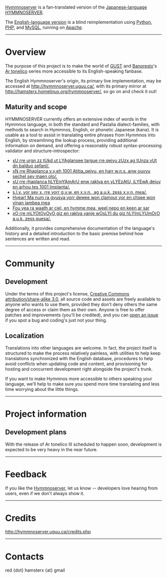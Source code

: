 [Hymmnoserver](http://hymmnoserver.uguu.ca/) is a fan-translated version of the [Japanese-language HYMMNOSERVER](http://game.salburg.com/hymmnoserver/).

The [English-language version](http://hymmnoserver.uguu.ca/) is a blind reimplementation using [Python](http://www.python.org/), [PHP](http://www.php.org/), and [MySQL](http://www.mysql.com/), running on [Apache](http://www.apache.org/).


---

# Overview #
The purpose of this project is to make the world of [GUST](http://en.wikipedia.org/wiki/Gust_Corporation) and [Banpresto](http://en.wikipedia.org/wiki/Banpresto)'s [Ar tonelico](http://en.wikipedia.org/wiki/Ar_tonelico) series more accessible to its English-speaking fanbase.

The English Hymmnoserver's origin, its primary live implementation, may be accessed at http://hymmnoserver.uguu.ca/, with its primary mirror at http://hamsterx.homelinux.org/hymmnoserver/, so go on and check it out!

## Maturity and scope ##
HYMMNOSERVER currently offers an extensive index of words in the Hymmnos language, in both the standard and Pastalia dialect-families, with methods to search in Hymmnos, English, or phonetic Japanese (kana). It is usable as a tool to assist in translating entire phrases from Hymmnos into English, by streamlining the lookup process, providing additional information on demand, and offering a reasonably robust syntax-processing validator and structure-introspector:
  * [xU rre urgn zz tUkd ut LYAglansee targue rre qejyu zUzx ag tUnza vUt dn balduo sefanl/.](http://hymmnoserver.uguu.ca/grammar.py?query=xU+rre+urgn+zz+tUkd+ut+LYAglansee+targue+rre+qejyu+zUzx+ag+tUnza+vUt+dn+balduo+sefanl%2F.)
  * [xN rre Rhaplanca y.y.eh 1001 Atitia\_qejyu, en harr w.n.s. anw ouvyu sechel sev maen olo/.](http://hymmnoserver.uguu.ca/grammar.py?query=xN+rre+Rhaplanca+y.y.eh+1001+Atitia_qejyu%2C+en+harr+w.n.s.+anw+ouvyu+sechel+sev+maen+olo%2F.)
  * [xU rre rhaplanca hLYEmYAmArU enw raklya en yLYEzAtU, jLYEwA dejuy en arhou tes 1001 Implanta/.](http://hymmnoserver.uguu.ca/grammar.py?query=xU+rre+rhaplanca+hLYEmYAmArU+enw+raklya+en+yLYEzAtU%2C+jLYEwA+dejuy+en+arhou+tes+1001+Implanta%2F)
  * [s.l.y. yor sev x. rre yorr g.v.w. en x.y.n., ag a.u.k. zess x.y.n. mea/.](http://hymmnoserver.uguu.ca/grammar.py?query=s.l.y.+yor+sev+x.+rre+yorr+g.v.w.+en+x.y.n.%2C+ag+a.u.k.+zess+x.y.n.+mea%2F.)
  * [Hyear! Ma num ra gyusya yorr dewee won clamour yor en chsee won vinan jambea mea](http://hymmnoserver.uguu.ca/grammar.py?query=Hyear!+Ma+num+ra+gyusya+yorr+dewee+won+clamour+yor+en+chsee+won+vinan+jambea+mea)
  * [Fou yea ra waath ar ciel, en hymme mea, weel nepo en keen ar sar](http://hymmnoserver.uguu.ca/grammar.py?query=Fou+yea+ra+waath+ar+ciel%2C+en+hymme+mea%2C+weel+nepo+en+keen+ar+sar)
  * [xO rre mLYOtOyOyO giz en raklya yanje wOsLYI du giz hLYImLYUmOrO a.u.k. zess quesa/.](http://hymmnoserver.uguu.ca/grammar.py?query=xO+rre+mLYOtOyOyO+giz+en+raklya+yanje+wOsLYI+du+giz+hLYImLYUmOrO+a.u.k.+zess+quesa%2F.)

Additionally, it provides comprehensive documentation of the language's history and a detailed introduction to the basic premise behind how sentences are written and read.


---

# Community #
## Development ##
Under the terms of this project's license, [Creative Commons attribution/share-alike 3.0](http://creativecommons.org/licenses/by-sa/3.0/), all source code and assets are freely available to anyone who wants to use them, provided they don't deny others the same degree of access or claim them as their own. Anyone is free to offer patches and improvements (you'll be credited), and you can [open an issue](http://code.google.com/p/hymmnoserver/issues/list) if you spot a bug and coding's just not your thing.

## Localization ##
Translations into other languages are welcome. In fact, the project itself is structured to make the process relatively painless, with utilities to help keep translations synchronized with the English database, procedures to help avoid conflicts when updating code and content, and provisioning for hosting and concurrent development right alongside the project's trunk.

If you want to make Hymmnos more accessible to others speaking your language, we'll help to make sure you spend more time translating and less time worrying about the little things.


---

# Project information #
## Development plans ##
With the release of Ar tonelico III scheduled to happen soon, development is expected to be very heavy in the near future.


---

# Feedback #
If you like the [Hymmnoserver](http://hymmnoserver.uguu.ca/), let us know -- developers love hearing from users, even if we don't always show it.


---

# Credits #
http://hymmnoserver.uguu.ca/credits.php


---

# Contacts #
red {dot} hamsterx {at} gmail